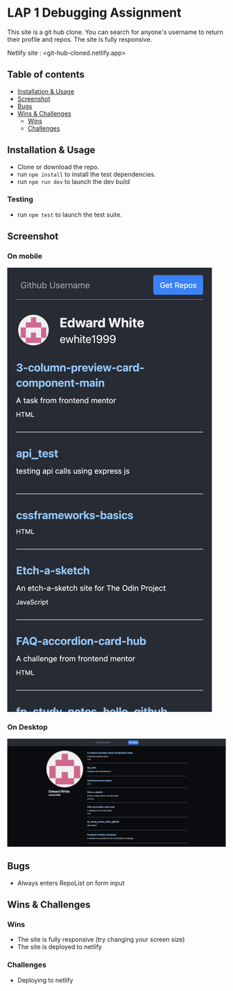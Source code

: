 # LAP 1 Debugging Assignment

This site is a git hub clone. You can search for anyone's username to return their profile and repos. The site is fully responsive.

Netlify site : <git-hub-cloned.netlify.app>

## Table of contents

- [Installation & Usage](#installation--usage)
- [Screenshot](#screenshot)
- [Bugs](#bugs)
- [Wins & Challenges](#wins--challenges)
  - [Wins](#wins)
  - [Challenges](#challenges)

## Installation & Usage

- Clone or download the repo.
- run `npm install` to install the test dependencies.
- run `npm run dev` to launch the dev build

### Testing

- run `npm test` to launch the test suite.

## Screenshot

### On mobile

![mobile](/screenshots/mobile.png)

### On Desktop

![desktop](/screenshots/desktop.png)

## Bugs

- Always enters RepoList on form input

## Wins & Challenges

### Wins

- The site is fully responsive (try changing your screen size)
- The site is deployed to netlify

### Challenges

- Deploying to netlify
